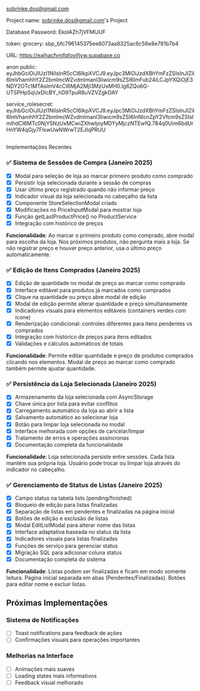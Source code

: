 

sobrinke.dos@gmail.com

Project name: sobrinke.dos@gmail.com's Project

Database Password: EkolAZh7jVFMlJUF

token: 
grocery: sbp_bfc796145375ee8073aa8325ac6c56e8e781b7b4

URL: https://eajhacfvnifqfovifjyw.supabase.co

anon public: eyJhbGciOiJIUzI1NiIsInR5cCI6IkpXVCJ9.eyJpc3MiOiJzdXBhYmFzZSIsInJlZiI6ImVhamhhY2Z2bmlmcWZvdmlmanl3Iiwicm9sZSI6ImFub24iLCJpYXQiOjE3NDY2OTc1MTAsImV4cCI6MjA2MjI3MzUxMH0.Ig6ZQo6G-UTSPHpSqUxDIcBY_hD9TpuR8uVZVZgkOAY

service_rolesecret: eyJhbGciOiJIUzI1NiIsInR5cCI6IkpXVCJ9.eyJpc3MiOiJzdXBhYmFzZSIsInJlZiI6ImVhamhhY2Z2bmlmcWZvdmlmanl3Iiwicm9sZSI6InNlcnZpY2Vfcm9sZSIsImlhdCI6MTc0NjY5NzUxMCwiZXhwIjoyMDYyMjczNTEwfQ.784q0Uim6bdUrHnYW4qGjy7FlswUwNWrwT2EJIqPRUU
## 
Implementações Recentes

### ✅ Sistema de Sessões de Compra (Janeiro 2025)
- [x] Modal para seleção de loja ao marcar primeiro produto como comprado
- [x] Persistir loja selecionada durante a sessão de compras
- [x] Usar último preço registrado quando não informar preço
- [x] Indicador visual da loja selecionada no cabeçalho da lista
- [x] Componente StoreSelectionModal criado
- [x] Modificações no PriceInputModal para mostrar loja
- [x] Função getLastProductPrice() no ProductService
- [x] Integração com histórico de preços

**Funcionalidade**: Ao marcar o primeiro produto como comprado, abre modal para escolha da loja. Nos próximos produtos, não pergunta mais a loja. Se não registrar preço e houver preço anterior, usa o último preço automaticamente.

### ✅ Edição de Itens Comprados (Janeiro 2025)
- [x] Edição de quantidade no modal de preço ao marcar como comprado
- [x] Interface editável para produtos já marcados como comprados
- [x] Clique na quantidade ou preço abre modal de edição
- [x] Modal de edição permite alterar quantidade e preço simultaneamente
- [x] Indicadores visuais para elementos editáveis (containers verdes com ícone)
- [x] Renderização condicional: controles diferentes para itens pendentes vs comprados
- [x] Integração com histórico de preços para itens editados
- [x] Validações e cálculos automáticos de totais

**Funcionalidade**: Permite editar quantidade e preço de produtos comprados clicando nos elementos. Modal de preço ao marcar como comprado também permite ajustar quantidade.

### ✅ Persistência da Loja Selecionada (Janeiro 2025)
- [x] Armazenamento da loja selecionada com AsyncStorage
- [x] Chave única por lista para evitar conflitos
- [x] Carregamento automático da loja ao abrir a lista
- [x] Salvamento automático ao selecionar loja
- [x] Botão para limpar loja selecionada no modal
- [x] Interface melhorada com opções de cancelar/limpar
- [x] Tratamento de erros e operações assíncronas
- [x] Documentação completa da funcionalidade

**Funcionalidade**: Loja selecionada persiste entre sessões. Cada lista mantém sua própria loja. Usuário pode trocar ou limpar loja através do indicador no cabeçalho.

### ✅ Gerenciamento de Status de Listas (Janeiro 2025)
- [x] Campo status na tabela lists (pending/finished)
- [x] Bloqueio de edição para listas finalizadas
- [x] Separação de listas em pendentes e finalizadas na página inicial
- [x] Botões de edição e exclusão de listas
- [x] Modal EditListModal para alterar nome das listas
- [x] Interface adaptativa baseada no status da lista
- [x] Indicadores visuais para listas finalizadas
- [x] Funções de serviço para gerenciar status
- [x] Migração SQL para adicionar coluna status
- [x] Documentação completa do sistema

**Funcionalidade**: Listas podem ser finalizadas e ficam em modo somente leitura. Página inicial separada em abas (Pendentes/Finalizadas). Botões para editar nome e excluir listas.

## Próximas Implementações

### Sistema de Notificações
- [ ] Toast notifications para feedback de ações
- [ ] Confirmações visuais para operações importantes

### Melhorias na Interface
- [ ] Animações mais suaves
- [ ] Loading states mais informativos
- [ ] Feedback visual melhorado